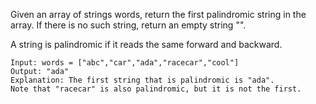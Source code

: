 Given an array of strings words, return the first palindromic string in the array. If there is no such string, return an empty string "".

A string is palindromic if it reads the same forward and backward.


``` 
Input: words = ["abc","car","ada","racecar","cool"]
Output: "ada"
Explanation: The first string that is palindromic is "ada".
Note that "racecar" is also palindromic, but it is not the first.
```
